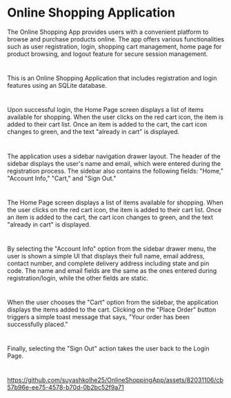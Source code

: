 
# Online Shopping Application

The Online Shopping App provides users with a convenient platform to browse and purchase products online. The app offers various functionalities such as user registration, login, shopping cart management, home page for product browsing, and logout feature for secure session management.

#

This is an Online Shopping Application that includes registration and login features using an SQLite database.
#
Upon successful login, the Home Page screen displays a list of items available for shopping. When the user clicks on the red cart icon, the item is added to their cart list. Once an item is added to the cart, the cart icon changes to green, and the text "already in cart" is displayed.
#
The application uses a sidebar navigation drawer layout. The header of the sidebar displays the user's name and email, which were entered during the registration process. The sidebar also contains the following fields: "Home," "Account Info," "Cart," and "Sign Out."
#
The Home Page screen displays a list of items available for shopping. When the user clicks on the red cart icon, the item is added to their cart list. Once an item is added to the cart, the cart icon changes to green, and the text "already in cart" is displayed.
#
By selecting the "Account Info" option from the sidebar drawer menu, the user is shown a simple UI that displays their full name, email address, contact number, and complete delivery address including state and pin code. The name and email fields are the same as the ones entered during registration/login, while the other fields are static.
#
When the user chooses the "Cart" option from the sidebar, the application displays the items added to the cart. Clicking on the "Place Order" button triggers a simple toast message that says, "Your order has been successfully placed."
#
Finally, selecting the "Sign Out" action takes the user back to the Login Page.
#

https://github.com/suyashkolhe25/OnlineShoppingApp/assets/82031106/cb57b96e-ee75-4578-b70d-0b2bc52f9a71

